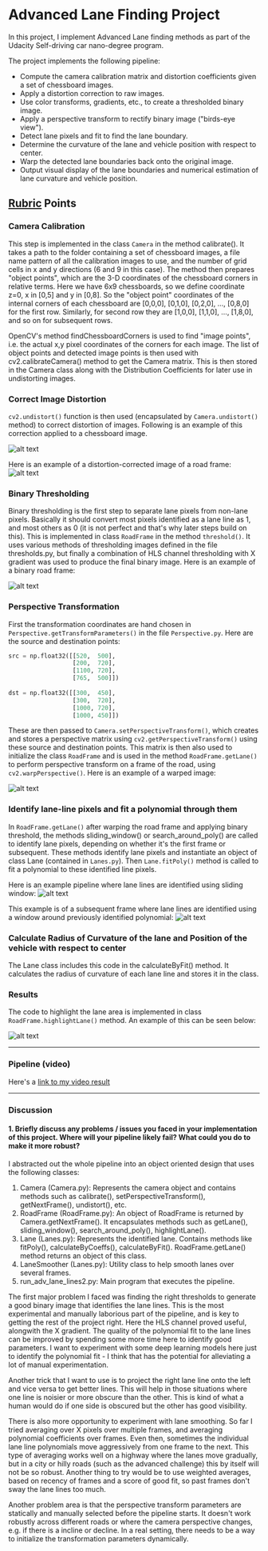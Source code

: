 # Advanced Lane Finding Project

In this project, I implement Advanced Lane finding methods as part of the Udacity Self-driving car nano-degree program.

The project implements the following pipeline:

* Compute the camera calibration matrix and distortion coefficients given a set of chessboard images.
* Apply a distortion correction to raw images.
* Use color transforms, gradients, etc., to create a thresholded binary image.
* Apply a perspective transform to rectify binary image ("birds-eye view").
* Detect lane pixels and fit to find the lane boundary.
* Determine the curvature of the lane and vehicle position with respect to center.
* Warp the detected lane boundaries back onto the original image.
* Output visual display of the lane boundaries and numerical estimation of lane curvature and vehicle position.

[//]: # (Image References)

[image1]: ./output_images/undistorted.png "Undistorted"
[image2]: ./output_images/road_undistorted.jpg "Road Transformed"
[image3]: ./output_images/thresholded.png "Binary Example"
[image4]: ./output_images/warped_example.png "Warp Example"
[image5]: ./output_images/lanes_sliding_window_1.png "Lanes"
[image5.1]: ./output_images/lanes_search_around_poly_1.png "Lanes"
[image5.2]: ./output_images/lanes_search_around_poly_2.png "Lanes 2"
[image5.3]: ./output_images/lanes_search_around_poly_3.png "Lanes 3"
[image6]: ./output_images/highlighted_lane.png "Highlighted Lanes 4"
[video1]: ./project_video_out.mp4 "Video"

## [Rubric](https://review.udacity.com/#!/rubrics/571/view) Points

### Camera Calibration

This step is implemented in the class `Camera` in the method calibrate(). It takes a path to the folder containing a set of chessboard images, a file name pattern of all the calibration images to use, and the number of grid cells in x and y directions (6 and 9 in this case). The method then prepares "object points", which are the 3-D coordinates of the chessboard corners in relative terms. Here we have 6x9 chessboards, so we define coordinate z=0, x in [0,5] and y in [0,8]. So the "object point" coordinates of the internal corners of each chessboard are [0,0,0], [0,1,0], [0,2,0], ..., [0,8,0] for the first row. Similarly, for second row they are [1,0,0], [1,1,0], ..., [1,8,0], and so on for subsequent rows.

OpenCV's method findChessboardCorners is used to find "image points", i.e. the actual x,y pixel coordinates of the corners for each image. The list of object points and detected image points is then used with cv2.calibrateCamera() method to get the Camera matrix. This is then stored in the Camera class along with the Distribution Coefficients for later use in undistorting images.

### Correct Image Distortion

`cv2.undistort()` function is then used (encapsulated by `Camera.undistort()` method) to correct distortion of images. Following is an example of this correction applied to a chessboard image.

![alt text][image1]

Here is an example of a distortion-corrected image of a road frame:
![alt text][image2]

### Binary Thresholding

Binary thresholding is the first step to separate lane pixels from non-lane pixels. Basically it should convert most pixels identified as a lane line as 1, and most others as 0 (it is not perfect and that's why later steps build on this). This is implemented in class `RoadFrame` in the method `threshold()`. It uses various methods of thresholding images defined in the file thresholds.py, but finally a combination of HLS channel thresholding with X gradient was used to produce the final binary image. Here is an example of a binary road frame:

![alt text][image3]

### Perspective Transformation

First the transformation coordinates are hand chosen in `Perspective.getTransformParameters()` in the file `Perspective.py`. Here are the source and destination points:

```python
src = np.float32([[520,  500],
                  [200,  720],
                  [1100, 720],
                  [765,  500]])
                  
dst = np.float32([[300,  450],
                  [300,  720],
                  [1000, 720],
                  [1000, 450]]) 
```

These are then passed to `Camera.setPerspectiveTransform()`, which creates and stores a perspective matrix using `cv2.getPerspectiveTransform()` using these source and destination points. This matrix is then also used to initialize the class `RoadFrame` and is used in the method `RoadFrame.getLane()` to perform perspective transform on a frame of the road, using `cv2.warpPerspective()`.
Here is an example of a warped image:

![alt text][image4]

### Identify lane-line pixels and fit a polynomial through them

In `RoadFrame.getLane()` after warping the road frame and applying binary threshold, the methods sliding_window() or search_around_poly() are called to identify lane pixels, depending on whether it's the first frame or subsequent. These methods identify lane pixels and instantiate an object of class Lane (contained in `Lanes.py`). Then `Lane.fitPoly()` method is called to fit a polynomial to these identified line pixels.

Here is an example pipeline where lane lines are identified using sliding window:
![alt text][image5]

This example is of a subsequent frame where lane lines are identified using a window around previously identified polynomial:
![alt text][image5.1]

### Calculate Radius of Curvature of the lane and Position of the vehicle with respect to center

The Lane class includes this code in the calculateByFit() method. It calculates the radius of curvature of each lane line and stores it in the class.

### Results

The code to highlight the lane area is implemented in class `RoadFrame.highlightLane()` method.  An example of this can be seen below:

![alt text][image6]

---

### Pipeline (video)

Here's a [link to my video result](./project_video_out.mp4)

---

### Discussion

#### 1. Briefly discuss any problems / issues you faced in your implementation of this project.  Where will your pipeline likely fail?  What could you do to make it more robust?

I abstracted out the whole pipeline into an object oriented design that uses the following classes:

1. Camera (Camera.py): Represents the camera object and contains methods such as calibrate(), setPerspectiveTransform(), getNextFrame(), undistort(), etc.
2. RoadFrame (RoadFrame.py): An object of RoadFrame is returned by Camera.getNextFrame(). It encapsulates methods such as getLane(), sliding_window(), search_around_poly(), highlightLane().
3. Lane (Lanes.py): Represents the identified lane. Contains methods like fitPoly(), calculateByCoeffs(), calculateByFit(). RoadFrame.getLane() method returns an object of this class.
4. LaneSmoother (Lanes.py): Utility class to help smooth lanes over several frames.
5. run_adv_lane_lines2.py: Main program that executes the pipeline.

The first major problem I faced was finding the right thresholds to generate a good binary image that identifies the lane lines. This is the most experimental and manually laborious part of the pipeline, and is key to getting the rest of the project right. Here the HLS channel proved useful, alongwith the X gradient. The quality of the polynomial fit to the lane lines can be improved by spending some more time here to identify good parameters. I want to experiment with some deep learning models here just to identify the polynomial fit - I think that has the potential for alleviating a lot of manual experimentation. 

Another trick that I want to use is to project the right lane line onto the left and vice versa to get better lines. This will help in those situations where one line is noisier or more obscure than the other. This is kind of what a human would do if one side is obscured but the other has good visibility.

There is also more opportunity to experiment with lane smoothing. So far I tried averaging over X pixels over multiple frames, and averaging polynomial coefficients over frames. Even then, sometimes the individual lane line polynomials move aggressively from one frame to the next. This type of averaging works well on a highway where the lanes move gradually, but in a city or hilly roads (such as the advanced challenge) this by itself will not be so robust. Another thing to try would be to use weighted averages, based on recency of frames and a score of good fit, so past frames don't sway the lane lines too much.

Another problem area is that the perspective transform parameters are statically and manually selected before the pipeline starts. It doesn't work robustly across different roads or where the camera perspective changes, e.g. if there is a incline or decline. In a real setting, there needs to be a way to initialize the transformation parameters dynamically.
